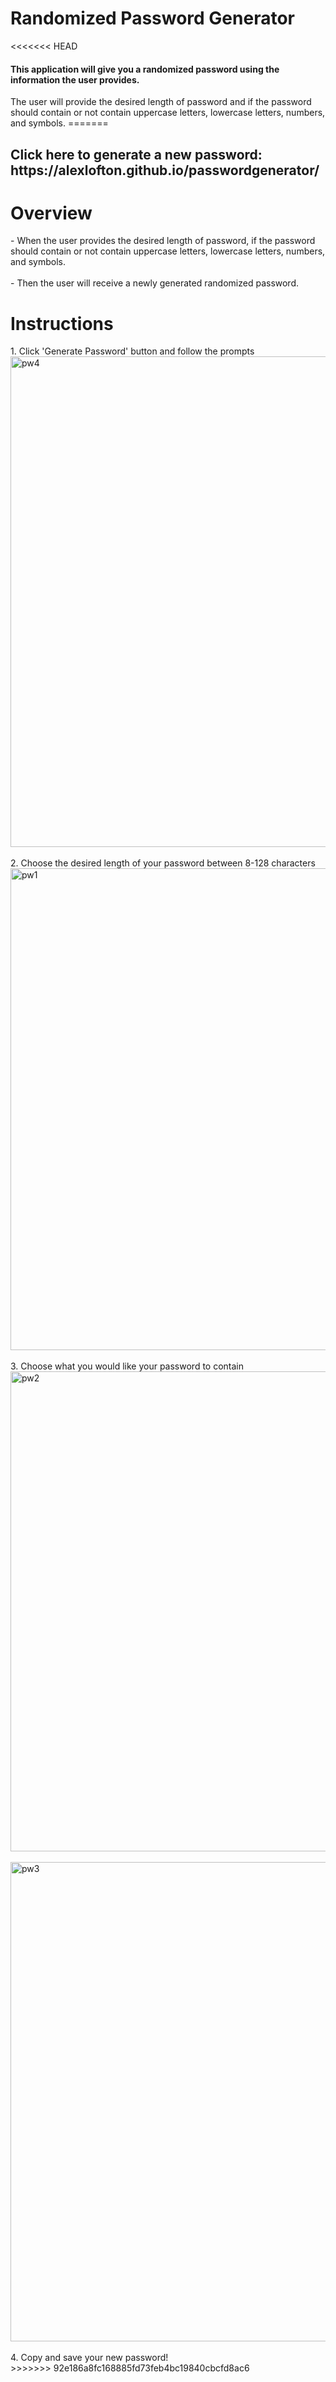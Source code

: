 # Randomized Password Generator
<<<<<<< HEAD
<h4>This application will give you a randomized password using the information the user provides.</h4>
The user will provide the desired length of password and if the password should contain or not contain uppercase letters, lowercase letters, numbers, and symbols.
=======
<h2>Click here to generate a new password:<br>
https://alexlofton.github.io/passwordgenerator/</h2>
<h1>Overview</h1>
- When the user provides the desired length of password, if the password should contain or not contain uppercase letters, lowercase letters, numbers, and symbols.<br>
<br>
- Then the user will receive a newly generated randomized password.
<h1>Instructions</h1>
1. Click 'Generate Password' button and follow the prompts<br>
<img width="785" alt="pw4" src="https://github.com/alexlofton/passwordgenerator/assets/147463152/5ded20cd-4bac-4553-9581-dc4975b9d08e"><br>
<br>
2. Choose the desired length of your password between 8-128 characters<br>
<img width="771" alt="pw1" src="https://github.com/alexlofton/passwordgenerator/assets/147463152/9967b15c-8cf3-4439-81db-b4e8cc4382cf"><br>
<br>
3. Choose what you would like your password to contain<br>
<img width="768" alt="pw2" src="https://github.com/alexlofton/passwordgenerator/assets/147463152/c390a376-3c23-4420-bb51-9ec8ca782a76"><br>
<br>
<img width="767" alt="pw3" src="https://github.com/alexlofton/passwordgenerator/assets/147463152/011f3157-e77d-4acc-9bec-97b2d898442a"><br>
<br>
4. Copy and save your new password!<br>
>>>>>>> 92e186a8fc168885fd73feb4bc19840cbcfd8ac6
